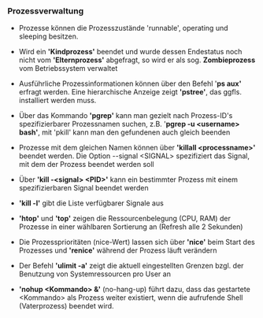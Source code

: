 ### Prozessverwaltung

* Prozesse können die Prozesszustände 'runnable', operating und sleeping besitzen.

* Wird ein **'Kindprozess'** beendet und wurde dessen Endestatus noch nicht vom **'Elternprozess'** abgefragt, so wird er als sog. **Zombieprozess** vom Betriebssystem verwaltet

* Ausführliche Prozessinformationen können über den Befehl '**ps aux'** erfragt werden. Eine hierarchische Anzeige zeigt **'pstree'**, das ggfls. installiert werden muss.

* Über das Kommando **'pgrep'** kann man gezielt nach Prozess-ID's spezifizierbarer Prozessnamen suchen, z.B. '**pgrep -u &lt;username&gt; bash'**, mit 'pkill' kann man den gefundenen auch gleich beenden

* Prozesse mit dem gleichen Namen können über **'killall &lt;processname&gt;'** beendet werden. Die Option --signal &lt;SIGNAL&gt; spezifiziert das Signal, mit dem der Prozess beendet werden soll

* Über **'kill -&lt;signal&gt; &lt;PID&gt;'** kann ein bestimmter Prozess mit einem spezifizierbaren Signal beendet werden

* **'kill -l'** gibt die Liste verfügbarer Signale aus

* **'htop'** und **'top'** zeigen die Ressourcenbelegung \(CPU, RAM\) der Prozesse in einer wählbaren Sortierung an \(Refresh alle 2 Sekunden\)

* Die Prozessprioritäten \(nice-Wert\) lassen sich über **'nice'** beim Start des Prozesses und **'renice'** während der Prozess läuft verändern 

* Der Befehl **'ulimit -a'** zeigt die aktuell eingestellten Grenzen bzgl. der Benutzung von Systemressourcen pro User an

* **'nohup &lt;Kommando&gt; &'** \(no-hang-up\) führt dazu, dass das gestartete &lt;Kommando&gt; als Prozess weiter existiert, wenn die aufrufende Shell \(Vaterprozess\) beendet wird.



